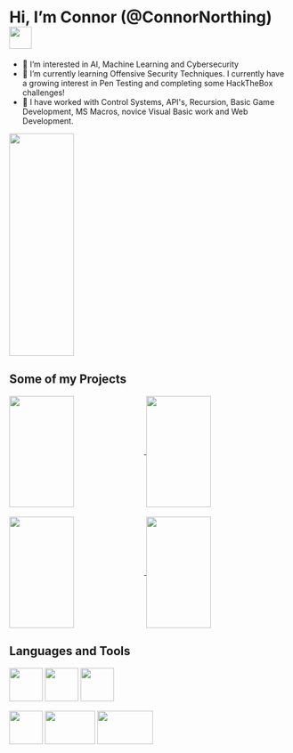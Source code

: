 # Hi, I’m Connor (@ConnorNorthing)<img src="https://raw.githubusercontent.com/MartinHeinz/MartinHeinz/master/wave.gif" width="40" height="40" />

- 👀 I’m interested in AI, Machine Learning and Cybersecurity
- 🌱 I’m currently learning Offensive Security Techniques. I currently have a growing interest in Pen Testing and completing some HackTheBox challenges!
- 💞️ I have worked with Control Systems, API's, Recursion, Basic Game Development, MS Macros, novice Visual Basic work and Web Development. 
<!---<a href="https://github.com/ConnorNorthing">
<img align="center" src="https://github-readme-stats.vercel.app/api/top-langs/?username=ConnorNorthing&count_private=true" width = "48%" height = 400px/>
</a> --->
<a href="https://github.com/ConnorNorthing">
  <img align="center" src="https://github-readme-stats.vercel.app/api/?username=ConnorNorthing&count_private=true" width = "48%" height = 400px/>
</a>

## Some of my Projects

<a href="https://github.com/ConnorNorthing/EPR400-Control-Code">
  <img align="center" src="https://github-readme-stats.vercel.app/api/pin/?username=ConnorNorthing&repo=EPR400-Control-Code" width = "48%" height = 200px/>
</a>

<a href="https://github.com/ConnorNorthing/Respiratory-Sensor">
  <img align="center" src="https://github-readme-stats.vercel.app/api/pin/?username=ConnorNorthing&repo=Respiratory-Sensor" width = "48%" height = 200px/>
</a>

<br />
<br />

<a href="https://github.com/ConnorNorthing/Motor-Control-For-Line-Following-Robot">
  <img align="center" src="https://github-readme-stats.vercel.app/api/pin/?username=ConnorNorthing&repo=Motor-Control-For-Line-Following-Robot" width = "48%" height = 200px/>
</a>

<a href="https://github.com/ConnorNorthing/Fourier-Series-Computation">
  <img align="center" src="https://github-readme-stats.vercel.app/api/pin/?username=ConnorNorthing&repo=Fourier-Series-Computation" width = "48%" height = 200px/>
</a>


## Languages and Tools
<img src="https://raw.githubusercontent.com/jmnote/z-icons/master/svg/python.svg" width="60" height="60" /> <img src="https://raw.githubusercontent.com/jmnote/z-icons/master/svg/c.svg" width="60" height="60" /> <img src="https://raw.githubusercontent.com/jmnote/z-icons/master/svg/cpp.svg" width="60" height="60" />

<img src="https://cdn.iconscout.com/icon/free/png-64/linux-8-202409.png" width="60" height="60" /> <img src="https://tecadmin.net/tutorial/wp-content/uploads/2017/09/bash-logo-300x245.jpg" width="90" height="60" /> <img src="https://www.nicepng.com/png/detail/352-3529769_html5-course-training-content-details-logo-html-5.png" width="100" height="60" />

<!---
ConnorNorthing/ConnorNorthing is a ✨ special ✨ repository because its `README.md` (this file) appears on your GitHub profile.
You can click the Preview link to take a look at your changes.
--->
